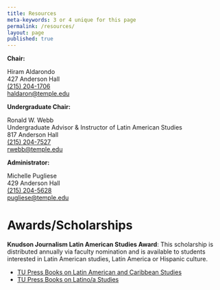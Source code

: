 ```yaml
---
title: Resources
meta-keywords: 3 or 4 unique for this page
permalink: /resources/
layout: page
published: true
---
```


**Chair:**

Hiram Aldarondo<br>
427 Anderson Hall<br>
[(215) 204-1706](tel:2152041706)<br>
[haldaron@temple.edu](mailto:haldaron@temple.edu)<br>

**Undergraduate Chair:**

Ronald W. Webb<br>
Undergraduate Advisor & Instructor of Latin American Studies<br>
817 Anderson Hall<br>
[(215) 204-7527](tel:2152047527)<br>
[rwebb@temple.edu](mailto:rwebb@temple.edu)<br>

**Administrator:**

Michelle Pugliese<br>
429 Anderson Hall<br>
[(215) 204-5628](tel:2152045628)<br>
[pugliese@temple.edu](mailto:pugliese@temple.edu)<br>

# Awards/Scholarships

**Knudson Journalism Latin American Studies Award**: This scholarship is distributed annually via faculty nomination and is available to students interested in Latin American studies, Latin America or Hispanic culture.

- [TU Press Books on Latin American and Caribbean Studies](http://www.temple.edu/tempress/latino.html)
- [TU Press Books on Latino/a Studies](http://www.temple.edu/tempress/latino.html)
